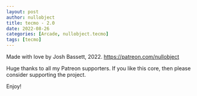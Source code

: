 ```yaml
---
layout: post
author: nullobject
title: tecmo - 2.0
date: 2022-08-26
categories: [Arcade, nullobject.tecmo]
tags: [tecmo]
---
```

Made with love by Josh Bassett, 2022.
https://patreon.com/nullobject

Huge thanks to all my Patreon supporters. If you like this core, then please consider supporting the project.

Enjoy!

